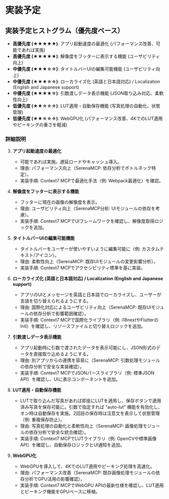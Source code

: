 # 実装予定


## 実装予定ヒストグラム（優先度ベース）
- **高優先度 (★★★★★)**: アプリ起動速度の最適化 (パフォーマンス改善、可能であれば実施)
- **高優先度 (★★★★★)**: 解像度をフッターに表示する機能 (ユーザビリティ向上)
- **中優先度 (★★★☆☆)**: タイトルバーUIの編集可能機能 (ユーザビリティ向上)
- **中優先度 (★★★☆☆)**: ローカライズ化 (英語と日本語対応) / Localization (English and Japanese support)
- **中優先度 (★★★★☆)**: 引数渡しデータ表示機能 (JSON取り込み対応、柔軟性向上)
- **低優先度 (★★☆☆☆)**: LUT適用・自動保存機能 (写真処理の自動化、状態管理)
- **低優先度 (★★☆☆☆)**: WebGPU化 (パフォーマンス改善、4KでのLUT適用やピーキングの重さを軽減)

### 詳細説明


3. **アプリ起動速度の最適化**  
    - 可能であれば実施。遅延ロードやキャッシュ導入。  
    - 理由: パフォーマンス向上（SerenaMCP: 依存分析でボトルネック特定）。  
    - 実装手順: Context7 MCPで最適化手法（例: Webpack最適化）を確認。

4. **解像度をフッターに表示する機能**  
    - フッターに現在の画像の解像度を表示。  
    - 理由: ユーザビリティ向上（SerenaMCP分析: UIモジュールの依存を考慮）。  
    - 実装手順: Context7 MCPでUIフレームワークを確認し、解像度取得ロジックを追加。

5. **タイトルバーUIの編集可能機能**  
    - タイトルバーをユーザーが使いやすいように編集可能に（例: カスタムテキスト/アイコン）。  
    - 理由: 柔軟性向上（SerenaMCP: 既存UIモジュールの変更影響分析）。  
    - 実装手順: Context7 MCPでアクセシビリティ標準を基に実装。

6. **ローカライズ化 (英語と日本語対応) / Localization (English and Japanese support)**  
    - アプリのUIとメッセージを英語と日本語でローカライズし、ユーザーが言語を切り替えられるようにする。  
    - 理由: 国際化対応によるユーザビリティ向上（SerenaMCP: 既存UIモジュールの依存分析で影響範囲確認）。  
    - 実装手順: Context7 MCPで国際化ライブラリ（例: i18nextやFlutterのIntl）を確認し、リソースファイルと切り替えロジックを追加。

7. **引数渡しデータ表示機能**  
    - アプリ起動時に引数で渡されたデータを表示可能にし、JSON形式のデータを直接取り込めるようにする。  
    - 理由: 別アプリからの連携を容易に（SerenaMCP: 引数処理モジュールの依存分析で安全な実装確認）。  
    - 実装手順: Context7 MCPでJSONパースライブラリ（例: 標準JSON API）を確認し、UIに表示コンポーネントを追加。

8. **LUT適用・自動保存機能**  
    - LUTで取り込んだ写真があれば即座にLUTを適用し、保存ボタンで適用済み写真を保存可能に。引数で指定すれば "auto-lut" 機能を有効化し、オン時は自動保存を実施。2回目の保存時は注意文を表示して状態管理（例: 重複保存防止）。  
    - 理由: 写真処理の自動化と柔軟性向上（SerenaMCP: 画像処理モジュールの依存分析で安全な統合確認）。  
    - 実装手順: Context7 MCPでLUTライブラリ（例: OpenCVや標準画像API）を確認し、自動保存ロジックとUI通知を追加。

9. **WebGPU化**  
    - WebGPUを導入して、4KでのLUT適用やピーキング処理を高速化。  
    - 理由: パフォーマンス改善（SerenaMCP: 既存画像処理モジュールの依存分析でGPU活用の影響確認）。  
    - 実装手順: Context7 MCPでWebGPU APIの最新仕様を確認し、LUT適用とピーキング機能をGPUベースに移植。
